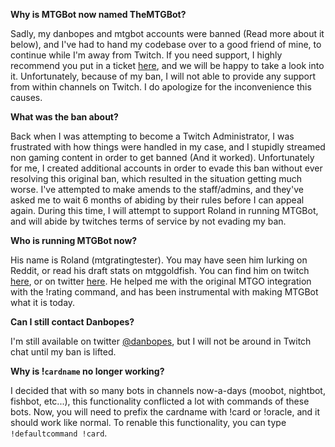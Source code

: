 **Why is MTGBot now named TheMTGBot?**

Sadly, my danbopes and mtgbot accounts were banned (Read more about it below), and I've had to hand my codebase over to a good friend of mine, to continue while I'm away from Twitch. If you need support, I highly recommend you put in a ticket [here](https://github.com/danbopes/mtgbot-irc/issues), and we will be happy to take a look into it. Unfortunately, because of my ban, I will not able to provide any support from within channels on Twitch. I do apologize for the inconvenience this causes.

**What was the ban about?**

Back when I was attempting to become a Twitch Administrator, I was frustrated with how things were handled in my case, and I stupidly streamed non gaming content in order to get banned (And it worked). Unfortunately for me, I created additional accounts in order to evade this ban without ever resolving this original ban, which resulted in the situation getting much worse. I've attempted to make amends to the staff/admins, and they've asked me to wait 6 months of abiding by their rules before I can appeal again. During this time, I will attempt to support Roland in running MTGBot, and will abide by twitches terms of service by not evading my ban.

**Who is running MTGBot now?**

His name is Roland (mtgratingtester). You may have seen him lurking on Reddit, or read his draft stats on mtggoldfish. You can find him on twitch [here](http://twitch.tv/mtgratingtester), or on twitter [here](https://twitter.com/mtgratingtester). He helped me with the original MTGO integration with the !rating command, and has been instrumental with making MTGBot what it is today.

**Can I still contact Danbopes?**

I'm still available on twitter [@danbopes](http://twitter.com/danbopes), but I will not be around in Twitch chat until my ban is lifted.

**Why is !`cardname` no longer working?**

I decided that with so many bots in channels now-a-days (moobot, nightbot, fishbot, etc...), this functionality conflicted a lot with commands of these bots. Now, you will need to prefix the cardname with !card or !oracle, and it should work like normal. To renable this functionality, you can type `!defaultcommand !card`.
